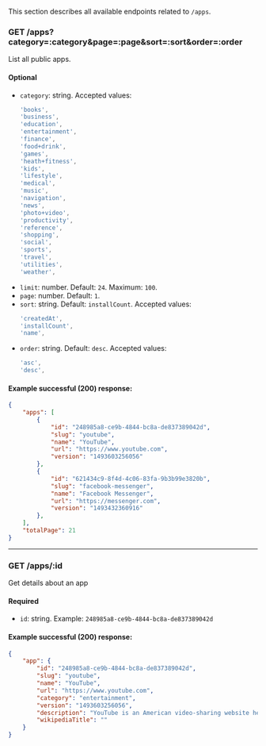 This section describes all available endpoints related to `/apps`.

### GET /apps?category=:category&page=:page&sort=:sort&order=:order
List all public apps.

#### Optional
- `category`: string. Accepted values:
  ```js
  'books',
  'business',
  'education',
  'entertainment',
  'finance',
  'food+drink',
  'games',
  'heath+fitness',
  'kids',
  'lifestyle',
  'medical',
  'music',
  'navigation',
  'news',
  'photo+video',
  'productivity',
  'reference',
  'shopping',
  'social',
  'sports',
  'travel',
  'utilities',
  'weather',
  ```
- `limit`: number. Default: `24`. Maximum: `100`.
- `page`: number. Default: `1`.
- `sort`: string. Default: `installCount`. Accepted values:
  ```js
  'createdAt',
  'installCount',
  'name',
  ```
- `order`: string. Default: `desc`. Accepted values:
  ```js
  'asc',
  'desc',
  ```


#### Example successful (200) response:
```json
{
    "apps": [
        {
            "id": "248985a8-ce9b-4844-bc8a-de837389042d",
            "slug": "youtube",
            "name": "YouTube",
            "url": "https://www.youtube.com",
            "version": "1493603256056"
        },
        {
            "id": "621434c9-8f4d-4c06-83fa-9b3b99e3820b",
            "slug": "facebook-messenger",
            "name": "Facebook Messenger",
            "url": "https://messenger.com",
            "version": "1493432360916"
        },
    ],
    "totalPage": 21
}
```

---

### GET /apps/:id
Get details about an app

#### Required
- `id`: string. Example: `248985a8-ce9b-4844-bc8a-de837389042d`

#### Example successful (200) response:
```json
{
    "app": {
        "id": "248985a8-ce9b-4844-bc8a-de837389042d",
        "slug": "youtube",
        "name": "YouTube",
        "url": "https://www.youtube.com",
        "category": "entertainment",
        "version": "1493603256056",
        "description": "YouTube is an American video-sharing website headquartered in San Bruno, California. The service was created by three former PayPal employees—Chad Hurley, Steve Chen, and Jawed Karim—in February 2005. Google bought the site in November 2006 for US$1.65 billion; YouTube now operates as one of Google's subsidiaries. The site allows users to upload, view, rate, share, add to favorites, report and comment on videos, subscribe to other users, and it makes use of WebM, H.264/MPEG-4 AVC, and Adobe Flash Video technology to display a wide variety of user-generated and corporate media videos. Available content includes video clips, TV show clips, music videos, short and documentary films, audio recordings, movie trailers and other content such as video blogging, short original videos, and educational videos.\nMost of the content on YouTube has been uploaded by individuals, but media corporations including CBS, the BBC, Vevo, and Hulu offer some of their material via YouTube as part of the YouTube partnership program. Unregistered users can only watch videos on the site, while registered users are permitted to upload an unlimited number of videos and add comments to videos. Videos deemed potentially offensive are available only to registered users affirming themselves to be at least 18 years old.\nYouTube earns advertising revenue from Google AdSense, a program which targets ads according to site content and audience. The vast majority of its videos are free to view, but there are exceptions, including subscription-based premium channels, film rentals, as well as YouTube Red, a subscription service offering ad-free access to the website and access to exclusive content made in partnership with existing users. As of February 2017, there are more than 400 hours of content uploaded to YouTube each minute, and one billion hours of content is watched on YouTube every day. As of April 2017, the website is ranked as the second most popular site in the world by Alexa Internet, a web traffic analysis company.",
        "wikipediaTitle": ""
    }
}
```